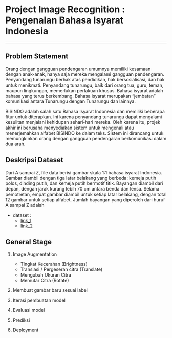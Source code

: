 # Project Image Recognition : Pengenalan Bahasa Isyarat Indonesia
___

## Problem Statement

Orang dengan gangguan pendengaran umumnya memiliki kesamaan dengan anak-anak,
hanya saja mereka mengalami gangguan pendengaran. Penyandang tunarungu berhak atas
pendidikan, hak bersosialisasi, dan hak untuk menikmati. Penyandang tunarungu, baik dari
orang tua, guru, teman, maupun lingkungan, memerlukan perlakuan khusus. Bahasa isyarat
adalah bahasa yang terus berkembang. Bahasa isyarat merupakan “jembatan” komunikasi
antara Tunarungu dengan Tunarungu dan lainnya.

BISINDO adalah salah satu Bahasa Isyarat Indonesia dan memiliki beberapa fitur untuk
diterapkan. Ini karena penyandang tunarungu dapat mengalami kesulitan menjalani kehidupan
sehari-hari mereka. Oleh karena itu, projek akhir ini berusaha menyediakan sistem untuk
mengenali atau menerjemahkan alfabet BISINDO ke dalam teks. Sistem ini dirancang untuk
memungkinkan orang dengan gangguan pendengaran berkomunikasi dalam dua arah.

## Deskripsi Dataset

Dari A sampai Z, file data berisi gambar skala 1:1 bahasa isyarat Indonesia. Gambar diambil
dengan tiga latar belakang yang berbeda: kemeja putih polos, dinding putih, dan kemeja putih
bermotif titik. Bayangan diambil dari depan, dengan jarak kurang lebih 70 cm antara benda dan
lensa. Selama pemotretan, empat gambar diambil untuk setiap latar belakang, dengan total 12
gambar untuk setiap alfabet. Jumlah bayangan yang diperoleh dari huruf A sampai Z adalah

- dataset : 
   - [link_1](https://www.kaggle.com/datasets/achmadnoer/alfabet-bisindo)
   - [link_2](https://drive.google.com/file/d/1mlir8h4T_FNX7ep5iHckAlJ8K6-hhE1N/view?usp=sharing)

## General Stage
1. Image Augmentation
   - Tingkat Kecerahan (Brightness)
   - Translasi / Pergeseran citra (Translate)
   - Mengubah Ukuran Citra
   - Memutar Citra (Rotate)

2. Membuat gambar baru sesuai label
3. Iterasi pembuatan model
4. Evaluasi model
5. Prediksi
6. Deployment



